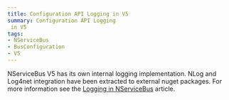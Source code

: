 ```yaml
---
title: Configuration API Logging in V5
summary: Configuration API Logging
 in V5
tags:
- NServiceBus
- BusConfiguration
- V5
---
```


NServiceBus V5 has its own internal logging implementation. NLog and Log4net integration have been extracted to external nuget packages. For more information see the [Logging in NServiceBus](logging-in-nservicebus) article.